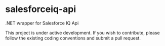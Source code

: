 salesforceiq-api
============

.NET wrapper for Salesforce IQ Api

This project is under active development. If you wish to contribute, please follow the existing coding conventions and submit a pull request.